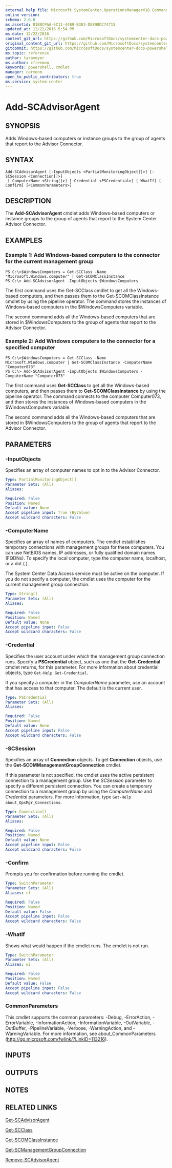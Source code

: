```yaml
---
external help file: Microsoft.SystemCenter.OperationsManagerV10.Commands.dll-Help.xml
online version: 
schema: 2.0.0
ms.assetid: 81B8CFAA-6C11-44B9-B3E3-DE898DC74715
updated_at: 12/22/2016 5:54 PM
ms.date: 12/22/2016
content_git_url: https://github.com/MicrosoftDocs/systemcenter-docs-powershell/blob/live/systemcenter-cmdlets/SystemCenter2016/OperationsManager/vlatest/Add-SCAdvisorAgent.md
original_content_git_url: https://github.com/MicrosoftDocs/systemcenter-docs-powershell/blob/live/systemcenter-cmdlets/SystemCenter2016/OperationsManager/vlatest/Add-SCAdvisorAgent.md
gitcommit: https://github.com/MicrosoftDocs/systemcenter-docs-powershell/blob/17c3a51bd892aad46c731d9f381f0704b4815004/systemcenter-cmdlets/SystemCenter2016/OperationsManager/vlatest/Add-SCAdvisorAgent.md
ms.topic: reference
author: tarameyer
ms.author: cfreeman
keywords: powershell, cmdlet
manager: carmonm
open_to_public_contributors: true
ms.service: system-center
---
```


# Add-SCAdvisorAgent

## SYNOPSIS
Adds Windows-based computers or instance groups to the group of agents that report to the Advisor Connector.

## SYNTAX

```
Add-SCAdvisorAgent [-InputObjects <PartialMonitoringObject[]>] [-SCSession <Connection[]>]
 [-ComputerName <String[]>] [-Credential <PSCredential>] [-WhatIf] [-Confirm] [<CommonParameters>]
```

## DESCRIPTION
The **Add-SCAdvisorAgent** cmdlet adds Windows-based computers or instance groups to the group of agents that report to the System Center Advisor Connector.

## EXAMPLES

### Example 1: Add Windows-based computers to the connector for the current management group
```
PS C:\>$WindowsComputers = Get-SCClass -Name "Microsoft.Windows.computer" | Get-SCOMClassInstance
PS C:\> Add-SCAdvisorAgent -InputObjects $WindowsComputers
```

The first command uses the Get-SCClass cmdlet to get all the Windows-based computers, and then passes them to the Get-SCOMClassInstance cmdlet by using the pipeline operator.
The command stores the instances of Windows-based computers in the $WindowsComputers variable.

The second command adds all the Windows-based computers that are stored in $WindowsComputers to the group of agents that report to the Advisor Connector.

### Example 2: Add Windows computers to the connector for a specified computer
```
PS C:\>$WindowsComputers = Get-SCClass -Name Microsoft.Windows.computer | Get-SCOMClassInstance -ComputerName "Computer073"
PS C:\> Add-SCAdvisorAgent -InputObjects $WindowsComputers -ComputerName "Computer073"
```

The first command uses **Get-SCClass** to get all the Windows-based computers, and then passes them to **Get-SCOMClassInstance** by using the pipeline operator.
The command connects to the computer Computer073, and then stores the instances of Windows-based computers in the $WindowsComputers variable.

The second command adds all the Windows-based computers that are stored in $WindowsComputers to the group of agents that report to the Advisor Connector.

## PARAMETERS

### -InputObjects
Specifies an array of computer names to opt in to the Advisor Connector.

```yaml
Type: PartialMonitoringObject[]
Parameter Sets: (All)
Aliases: 

Required: False
Position: Named
Default value: None
Accept pipeline input: True (ByValue)
Accept wildcard characters: False
```

### -ComputerName
Specifies an array of names of computers.
The cmdlet establishes temporary connections with management groups for these computers.
You can use NetBIOS names, IP addresses, or fully qualified domain names (FQDNs).
To specify the local computer, type the computer name, localhost, or a dot (.).

The System Center Data Access service must be active on the computer.
If you do not specify a computer, the cmdlet uses the computer for the current management group connection.

```yaml
Type: String[]
Parameter Sets: (All)
Aliases: 

Required: False
Position: Named
Default value: None
Accept pipeline input: False
Accept wildcard characters: False
```

### -Credential
Specifies the user account under which the management group connection runs.
Specify a **PSCredential** object, such as one that the **Get-Credential** cmdlet returns, for this parameter.
For more information about credential objects, type `Get-Help Get-Credential`.

If you specify a computer in the *ComputerName* parameter, use an account that has access to that computer.
The default is the current user.

```yaml
Type: PSCredential
Parameter Sets: (All)
Aliases: 

Required: False
Position: Named
Default value: None
Accept pipeline input: False
Accept wildcard characters: False
```

### -SCSession
Specifies an array of **Connection** objects.
To get **Connection** objects, use the **Get-SCOMManagementGroupConnection** cmdlet.

If this parameter is not specified, the cmdlet uses the active persistent connection to a management group.
Use the *SCSession* parameter to specify a different persistent connection.
You can create a temporary connection to a management group by using the *ComputerName* and *Credential* parameters.
For more information, type `Get-Help about_OpsMgr_Connections`.

```yaml
Type: Connection[]
Parameter Sets: (All)
Aliases: 

Required: False
Position: Named
Default value: None
Accept pipeline input: False
Accept wildcard characters: False
```

### -Confirm
Prompts you for confirmation before running the cmdlet.

```yaml
Type: SwitchParameter
Parameter Sets: (All)
Aliases: cf

Required: False
Position: Named
Default value: False
Accept pipeline input: False
Accept wildcard characters: False
```

### -WhatIf
Shows what would happen if the cmdlet runs.
The cmdlet is not run.

```yaml
Type: SwitchParameter
Parameter Sets: (All)
Aliases: wi

Required: False
Position: Named
Default value: False
Accept pipeline input: False
Accept wildcard characters: False
```

### CommonParameters
This cmdlet supports the common parameters: -Debug, -ErrorAction, -ErrorVariable, -InformationAction, -InformationVariable, -OutVariable, -OutBuffer, -PipelineVariable, -Verbose, -WarningAction, and -WarningVariable. For more information, see about_CommonParameters (http://go.microsoft.com/fwlink/?LinkID=113216).

## INPUTS

## OUTPUTS

## NOTES

## RELATED LINKS

[Get-SCAdvisorAgent](xref:SystemCenter2016/OperationsManager/vlatest/Get-SCAdvisorAgent.md)

[Get-SCClass](xref:SystemCenter2016/OperationsManager/vlatest/Get-SCClass.md)

[Get-SCOMClassInstance](xref:SystemCenter2016/OperationsManager/vlatest/Get-SCOMClassInstance.md)

[Get-SCManagementGroupConnection](xref:SystemCenter2016/OperationsManager/vlatest/Get-SCManagementGroupConnection.md)

[Remove-SCAdvisorAgent](xref:SystemCenter2016/OperationsManager/vlatest/Remove-SCAdvisorAgent.md)

